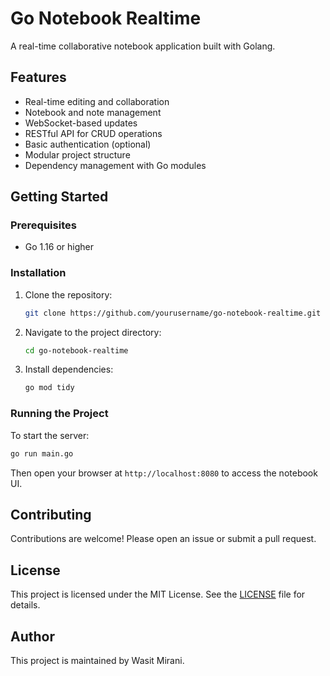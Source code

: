 # Go Notebook Realtime

A real-time collaborative notebook application built with Golang.

## Features

- Real-time editing and collaboration
- Notebook and note management
- WebSocket-based updates
- RESTful API for CRUD operations
- Basic authentication (optional)
- Modular project structure
- Dependency management with Go modules

## Getting Started

### Prerequisites

- Go 1.16 or higher

### Installation

1. Clone the repository:
    ```sh
    git clone https://github.com/yourusername/go-notebook-realtime.git
    ```
2. Navigate to the project directory:
    ```sh
    cd go-notebook-realtime
    ```
3. Install dependencies:
    ```sh
    go mod tidy
    ```

### Running the Project

To start the server:
```sh
go run main.go
```
Then open your browser at `http://localhost:8080` to access the notebook UI.

## Contributing

Contributions are welcome! Please open an issue or submit a pull request.

## License

This project is licensed under the MIT License. See the [LICENSE](LICENSE) file for details.

## Author

This project is maintained by Wasit Mirani.